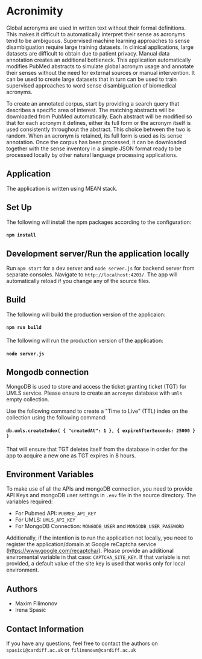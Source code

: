 # Acronimity

Global acronyms are used in written text without their formal definitions. This makes it difficult to
automatically interpret their sense as acronyms tend to be ambiguous. Supervised machine learning approaches to
sense disambiguation require large training datasets. In clinical applications, large datasets are difficult to
obtain due to patient privacy. Manual data annotation creates an additional bottleneck. This application
automatically modifies PubMed abstracts to simulate global acronym usage and annotate their senses
without the need for external sources or manual intervention. It can be used to create large datasets that in
turn can be used to train supervised approaches to word sense disambiguation of biomedical acronyms.

To create an annotated corpus, start by providing a search query that describes a specific area of interest. The
matching abstracts will be downloaded from PubMed automatically. Each abstract will be modified so that for each
acronym it defines, either its full form or the acronym itself is used consistently throughout the abstract.
This choice between the two is random. When an acronym is retained, its full form is used as its sense
annotation. Once the corpus has been processed, it can be downloaded together with the sense inventory in a
simple JSON format ready to be processed locally by other natural language processing applications.

## Application

The application is written using MEAN stack.

## Set Up
The following will install the npm packages according to the configuration:
#### `npm install`

## Development server/Run the application locally

Run `npm start` for a dev server and `node server.js` for backend server from separate consoles.
Navigate to `http://localhost:4203/`.
The app will automatically reload if you change any of the source files.

## Build

The following will build the production version of the applicaion:
#### `npm run build`
The following will run the production version of the application:
#### `node server.js`

## Mongodb connection

MongoDB is used to store and access the ticket granting ticket (TGT) for UMLS service. Please ensure to create an `acronyms` database with `umls` empty collection.

Use the following command to create a "Time to Live" (TTL) index on the collection using the following command:
#### `db.umls.createIndex( { "createdAt": 1 }, { expireAfterSeconds: 25000 } )`
That will ensure that TGT deletes itself from the database in order for the app to acquire a new one as TGT expires in 8 hours.

## Environment Variables
To make use of all the APIs and mongoDB connection, you need to provide API Keys and mongoDB user settings in `.env` file in the source directory.
The variables required:

- For Pubmed API: `PUBMED_API_KEY`
- For UMLS: `UMLS_API_KEY`
- For MongoDB Connection: `MONGODB_USER` and `MONGODB_USER_PASSWORD`

Additionally, if the intention is to run the application not locally, you need to register the application/domain at Google reCaptcha service (https://www.google.com/recaptcha/). Please provide an additional enviromental variable in that case: `CAPTCHA_SITE_KEY`. If that variable is not provided, a default value of the site key is used that works only for local environment.

## Authors
- Maxim Filimonov
- Irena Spasić

## Contact Information
If you have any questions, feel free to contact the authors on `spasici@cardiff.ac.uk` or `filimonovm@cardiff.ac.uk`